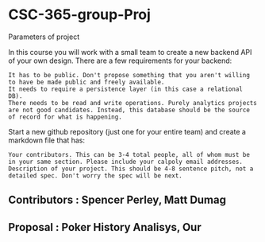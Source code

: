 # CSC-365-group-Proj


Parameters of project

In this course you will work with a small team to create a new backend API of your own design. There are a few requirements for your backend:

    It has to be public. Don't propose something that you aren't willing to have be made public and freely available.
    It needs to require a persistence layer (in this case a relational DB).
    There needs to be read and write operations. Purely analytics projects are not good candidates. Instead, this database should be the source of record for what is happening.

Start a new github repository (just one for your entire team) and create a markdown file that has:

    Your contributors. This can be 3-4 total people, all of whom must be in your same section. Please include your calpoly email addresses.
    Description of your project. This should be 4-8 sentence pitch, not a detailed spec. Don't worry the spec will be next.


## Contributors : Spencer Perley, Matt Dumag

## Proposal : Poker History Analisys, Our 
